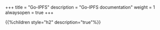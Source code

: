 +++
title = "Go-IPFS"
description = "Go-IPFS documentation"
weight = 1
alwaysopen = true
+++

{{%children style="h2" description="true"%}}
